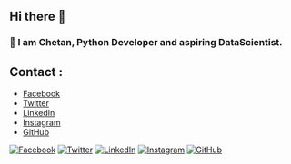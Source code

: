 ## Hi there 👋

<!--
**chetanlondhe1112/chetanlondhe1112** is a ✨ _special_ ✨ repository because its `README.md` (this file) appears on your GitHub profile.

Here are some ideas to get you started:

- 🔭 I’m currently working on ...
- 🌱 I’m currently learning ...
- 👯 I’m looking to collaborate on ...
- 🤔 I’m looking for help with ...
- 💬 Ask me about ...
- 📫 How to reach me: ...
- 😄 Pronouns: ...
- ⚡ Fun fact: ...
-->
### 🔭 I am Chetan, Python Developer and aspiring DataScientist.
## Contact :
- [Facebook](https://www.facebook.com/YourPageName) 
- [Twitter](https://twitter.com/YourHandle) 
- [LinkedIn](https://www.linkedin.com/in/YourProfile) 
- [Instagram](https://www.instagram.com/YourProfile) 
- [GitHub](https://github.com/YourUsername) 

[![Facebook](https://upload.wikimedia.org/wikipedia/commons/5/51/Facebook_f_logo_%282019%29.svg)](https://www.facebook.com/YourPageName)
[![Twitter](https://upload.wikimedia.org/wikipedia/en/thumb/6/60/Twitter_bird_logo_2012.svg/1200px-Twitter_bird_logo_2012.svg.png)](https://twitter.com/YourHandle)
[![LinkedIn](https://upload.wikimedia.org/wikipedia/commons/0/01/LinkedIn_Logo.svg)](https://www.linkedin.com/in/YourProfile)
[![Instagram](https://upload.wikimedia.org/wikipedia/commons/a/a5/Instagram_icon.png)](https://www.instagram.com/YourProfile)
[![GitHub](https://upload.wikimedia.org/wikipedia/commons/9/91/Octicons-mark-github.svg)](https://github.com/YourUsername)
